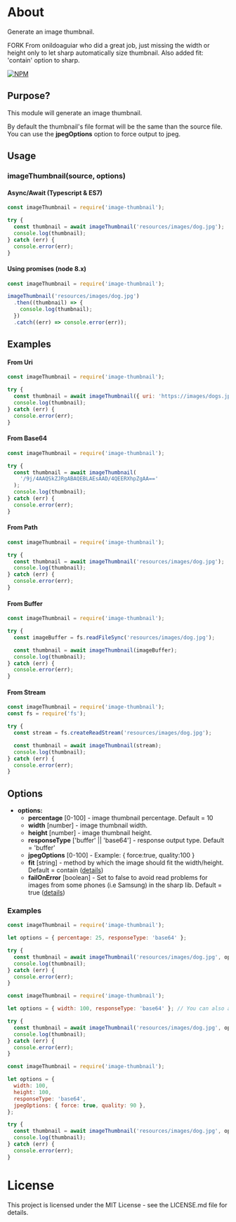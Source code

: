 # About

Generate an image thumbnail.

FORK From onildoaguiar who did a great job, just missing the width or height only to let sharp automatically size thumbnail.
Also added fit: 'contain' option to sharp.

[![NPM](https://nodei.co/npm/image-thumbnail.png)](https://nodei.co/npm/image-thumbnail/)

## Purpose?

This module will generate an image thumbnail.

By default the thumbnail's file format will be the same than the source file. You can use the **jpegOptions** option to force output to jpeg.

## Usage

### imageThumbnail(source, options)

#### Async/Await (Typescript & ES7)

```js
const imageThumbnail = require('image-thumbnail');

try {
  const thumbnail = await imageThumbnail('resources/images/dog.jpg');
  console.log(thumbnail);
} catch (err) {
  console.error(err);
}
```

#### Using promises (node 8.x)

```js
const imageThumbnail = require('image-thumbnail');

imageThumbnail('resources/images/dog.jpg')
  .then((thumbnail) => {
    console.log(thumbnail);
  })
  .catch((err) => console.error(err));
```

## Examples

#### From Uri

```js
const imageThumbnail = require('image-thumbnail');

try {
  const thumbnail = await imageThumbnail({ uri: 'https://images/dogs.jpg' });
  console.log(thumbnail);
} catch (err) {
  console.error(err);
}
```

#### From Base64

```js
const imageThumbnail = require('image-thumbnail');

try {
  const thumbnail = await imageThumbnail(
    '/9j/4AAQSkZJRgABAQEBLAEsAAD/4QEERXhpZgAA=='
  );
  console.log(thumbnail);
} catch (err) {
  console.error(err);
}
```

#### From Path

```js
const imageThumbnail = require('image-thumbnail');

try {
  const thumbnail = await imageThumbnail('resources/images/dog.jpg');
  console.log(thumbnail);
} catch (err) {
  console.error(err);
}
```

#### From Buffer

```js
const imageThumbnail = require('image-thumbnail');

try {
  const imageBuffer = fs.readFileSync('resources/images/dog.jpg');

  const thumbnail = await imageThumbnail(imageBuffer);
  console.log(thumbnail);
} catch (err) {
  console.error(err);
}
```

#### From Stream

```js
const imageThumbnail = require('image-thumbnail');
const fs = require('fs');

try {
  const stream = fs.createReadStream('resources/images/dog.jpg');

  const thumbnail = await imageThumbnail(stream);
  console.log(thumbnail);
} catch (err) {
  console.error(err);
}
```

## Options

- **options:**
  - **percentage** [0-100] - image thumbnail percentage. Default = 10
  - **width** [number] - image thumbnail width.
  - **height** [number] - image thumbnail height.
  - **responseType** ['buffer' || 'base64'] - response output type. Default = 'buffer'
  - **jpegOptions** [0-100] - Example: { force:true, quality:100 }
  - **fit** [string] - method by which the image should fit the width/height. Default = contain ([details](https://sharp.pixelplumbing.com/api-resize))
  - **failOnError** [boolean] - Set to false to avoid read problems for images from some phones (i.e Samsung) in the sharp lib. Default = true ([details](https://github.com/lovell/sharp/issues/1578))

### Examples

```js
const imageThumbnail = require('image-thumbnail');

let options = { percentage: 25, responseType: 'base64' };

try {
  const thumbnail = await imageThumbnail('resources/images/dog.jpg', options);
  console.log(thumbnail);
} catch (err) {
  console.error(err);
}
```

```js
const imageThumbnail = require('image-thumbnail');

let options = { width: 100, responseType: 'base64' }; // You can also add only height, or add both

try {
  const thumbnail = await imageThumbnail('resources/images/dog.jpg', options);
  console.log(thumbnail);
} catch (err) {
  console.error(err);
}
```

```js
const imageThumbnail = require('image-thumbnail');

let options = {
  width: 100,
  height: 100,
  responseType: 'base64',
  jpegOptions: { force: true, quality: 90 },
};

try {
  const thumbnail = await imageThumbnail('resources/images/dog.jpg', options);
  console.log(thumbnail);
} catch (err) {
  console.error(err);
}
```

# License

This project is licensed under the MIT License - see the LICENSE.md file for details.
